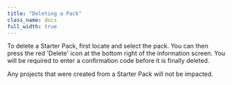 ```yaml
---
title: "Deleting a Pack"
class_name: docs
full_width: true
---
```


To delete a Starter Pack, first locate and select the pack. You can then press the red 'Delete' icon at the bottom right of the information screen. You will be required to enter a confirmation code before it is finally deleted.

Any projects that were created from a Starter Pack will not be impacted.
